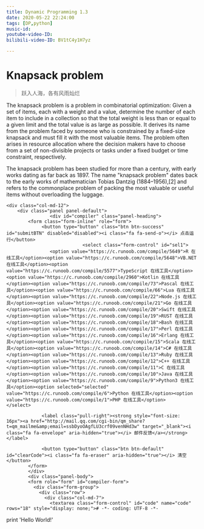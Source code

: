 ```yaml
---
title: Dynamic Programming 1.3
date: 2020-05-22 22:24:00
tags: [DP,python]
music-id: 
youtube-video-ID: 
bilibili-video-ID: BV1tC4y1H7yz

---
```


# Knapsack problem

> 跃入人海，各有风雨灿烂

The knapsack problem is a problem in combinatorial optimization: Given a set of items, each with a weight and a value, determine the number of each item to include in a collection so that the total weight is less than or equal to a given limit and the total value is as large as possible. It derives its name from the problem faced by someone who is constrained by a fixed-size knapsack and must fill it with the most valuable items. The problem often arises in resource allocation where the decision makers have to choose from a set of non-divisible projects or tasks under a fixed budget or time constraint, respectively.

The knapsack problem has been studied for more than a century, with early works dating as far back as 1897. The name "knapsack problem" dates back to the early works of mathematician Tobias Dantzig (1884–1956),[2] and refers to the commonplace problem of packing the most valuable or useful items without overloading the luggage.

<div class="row">

    <div class="col-md-12">
        <div class="panel panel-default">
                    <div id="compiler" class="panel-heading">
            <form class="form-inline" role="form">
                 <button type="button" class="btn btn-success" id="submitBTN" disabled="disabled"><i class="fa fa-send-o"></i> 点击运行</button>
                                <select class="form-control" id="sel1">
                    <option value="https://c.runoob.com/compile/5649">R 在线工具</option><option value="https://c.runoob.com/compile/5648">VB.NET 在线工具</option><option value="https://c.runoob.com/compile/5577">TypeScript 在线工具</option><option value="https://c.runoob.com/compile/2960">Kotlin 在线工具</option><option value="https://c.runoob.com/compile/73">Pascal 在线工具</option><option value="https://c.runoob.com/compile/66">Lua 在线工具</option><option value="https://c.runoob.com/compile/22">Node.js 在线工具</option><option value="https://c.runoob.com/compile/21">Go 在线工具</option><option value="https://c.runoob.com/compile/20">Swift 在线工具</option><option value="https://c.runoob.com/compile/19">RUST 在线工具</option><option value="https://c.runoob.com/compile/18">Bash 在线工具</option><option value="https://c.runoob.com/compile/17">Perl 在线工具</option><option value="https://c.runoob.com/compile/16">Erlang 在线工具</option><option value="https://c.runoob.com/compile/15">Scala 在线工具</option><option value="https://c.runoob.com/compile/14">C# 在线工具</option><option value="https://c.runoob.com/compile/13">Ruby 在线工具</option><option value="https://c.runoob.com/compile/12">C++ 在线工具</option><option value="https://c.runoob.com/compile/11">C 在线工具</option><option value="https://c.runoob.com/compile/10">Java 在线工具</option><option value="https://c.runoob.com/compile/9">Python3 在线工具</option><option selected="selected" value="https://c.runoob.com/compile/6">Python 在线工具</option><option value="https://c.runoob.com/compile/1">PHP 在线工具</option>                </select>
                
                 <label class="pull-right"><strong style="font-size: 16px"><a href="http://mail.qq.com/cgi-bin/qm_share?t=qm_mailme&amp;email=ssbDyoOAgfLU3crf09venNHd3w" target="_blank"><i class="fa fa-envelope" aria-hidden="true"></i> 邮件反馈</a></strong></label>
                
                 <button type="button" class="btn btn-default" id="clearCode"><i class="fa fa-eraser" aria-hidden="true"></i> 清空</button>
            </form>
            </div>
            <div class="panel-body">
            <form role="form" id="compiler-form">
              <div class="form-group">
                <div class="row">
                  <div class="col-md-7">
                    <textarea class="form-control" id="code" name="code" rows="18" style="display: none;"># -*- coding: UTF-8 -*-
print 'Hello World!'</textarea><div class="CodeMirror cm-s-default"><div style="overflow: hidden; position: relative; width: 3px; height: 0px; top: 5px; left: 35px;"><textarea autocorrect="off" autocapitalize="off" spellcheck="false" style="position: absolute; bottom: -1em; padding: 0px; width: 1000px; height: 1em; outline: none;" tabindex="0"></textarea></div><div class="CodeMirror-vscrollbar" tabindex="-1" cm-not-content="true"><div style="min-width: 1px; height: 0px;"></div></div><div class="CodeMirror-hscrollbar" tabindex="-1" cm-not-content="true"><div style="height: 100%; min-height: 1px; width: 0px;"></div></div><div class="CodeMirror-scrollbar-filler" cm-not-content="true"></div><div class="CodeMirror-gutter-filler" cm-not-content="true"></div><div class="CodeMirror-scroll" tabindex="-1"><div class="CodeMirror-sizer" style="margin-left: 30px; margin-bottom: -15px; border-right-width: 15px; min-height: 44px; min-width: 200.234px; padding-right: 0px; padding-bottom: 0px;"><div style="position: relative; top: 0px;"><div class="CodeMirror-lines" role="presentation"><div role="presentation" style="position: relative; outline: none;"><div class="CodeMirror-measure"><pre class="prettyprint"><span>xxxxxxxxxx</span></pre></div><div class="CodeMirror-measure"></div><div style="position: relative; z-index: 1;"></div><div class="CodeMirror-cursors"><div class="CodeMirror-cursor" style="left: 4px; top: 0px; height: 18px;">&nbsp;</div></div><div class="CodeMirror-code" role="presentation"><div style="position: relative;"><div class="CodeMirror-gutter-wrapper" style="left: -30px;"><div class="CodeMirror-linenumber CodeMirror-gutter-elt" style="left: 0px; width: 21px;">1</div></div><pre class="CodeMirror-line  prettyprint" role="presentation"><span role="presentation" style="padding-right: 0.1px;"><span class="cm-comment"># -*- coding: UTF-8 -*-</span></span></pre></div><div style="position: relative;"><div class="CodeMirror-gutter-wrapper" style="left: -30px;"><div class="CodeMirror-linenumber CodeMirror-gutter-elt" style="left: 0px; width: 21px;">2</div></div><pre class="CodeMirror-line  prettyprint" role="presentation"><span role="presentation" style="padding-right: 0.1px;"><span class="cm-builtin">print</span> <span class="cm-string">'Hello World!'</span></span></pre></div></div></div></div></div></div><div style="position: absolute; height: 15px; width: 1px; border-bottom: 0px solid transparent; top: 44px;"></div><div class="CodeMirror-gutters" style="height: 59px;"><div class="CodeMirror-gutter CodeMirror-linenumbers" style="width: 29px;"></div></div></div></div>
                  </div>
                  <div class="col-md-5">
                    <textarea placeholder="运行结果……" class="form-control" id="compiler-textarea-result" rows="18">Hello World!</textarea>
                  </div>
                </div>
              </div>
             
             
            </form>
            </div>
        </div>
    </div>
    <!--
    <div class="col-md-12">
    
        <div id="about" class="panel panel-default">
            <div class="panel-heading">概述</div>
            <div class="panel-body">
            内容
            </div>
        </div>
        
        <div id="author" class="panel panel-default">
            <div class="panel-body">
              <p>该实例由 <a target="_blank" href="http://www.runoob.com/">菜鸟教程</a> 整理。</a></p>
            </div>
        </div>
    </div>
    -->
</div>